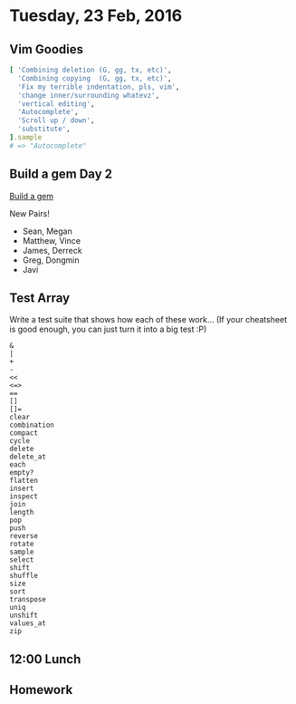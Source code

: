 Tuesday, 23 Feb, 2016
=====================

Vim Goodies
-----------

```ruby
[ 'Combining deletion (G, gg, tx, etc)',
  'Combining copying  (G, gg, tx, etc)',
  'Fix my terrible indentation, pls, vim',
  'change inner/surrounding whatevz',
  'vertical editing',
  'Autocomplete',
  'Scroll up / down',
  'substitute',
].sample
# => "Autocomplete"
```

Build a gem Day 2
-----------------

[Build a gem](https://github.com/turingschool/lesson_plans/blob/master/electives/building-a-gem/Day2.md)

New Pairs!

* Sean, Megan
* Matthew, Vince
* James, Derreck
* Greg, Dongmin
* Javi


Test Array
----------

Write a test suite that shows how each of these work...
(If your cheatsheet is good enough, you can just turn it into a big test :P)

```
&
|
+
-
<<
<=>
==
[]
[]=
clear
combination
compact
cycle
delete
delete_at
each
empty?
flatten
insert
inspect
join
length
pop
push
reverse
rotate
sample
select
shift
shuffle
size
sort
transpose
uniq
unshift
values_at
zip
```


12:00 Lunch
-----------

Homework
--------
